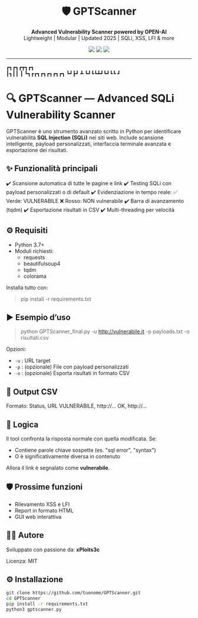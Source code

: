 <h1 align="center">🛡️ GPTScanner</h1>
<p align="center">
  <strong>Advanced Vulnerability Scanner powered by OPEN-AI</strong><br>
  Lightweight | Modular | Updated 2025 | SQLi, XSS, LFI & more
</p>

<p align="center">
  <img src="https://img.shields.io/badge/status-active-success?style=flat-square" />
  <img src="https://img.shields.io/github/license/xPloits3c/GPTScanner?style=flat-square" />
  <img src="https://img.shields.io/github/stars/xPloits3c/GPTScanner?style=social" />
</p>

---


┏┓┏┓┏┳┓┏┓           
┃┓┃┃ ┃ ┗┓┏┏┓┏┓┏┓┏┓┏┓
┗┛┣┛ ┻ ┗┛┗┗┻┛┗┛┗┗ ┛     

🔍 GPTScanner — Advanced SQLi Vulnerability Scanner
===================================================

GPTScanner è uno strumento avanzato scritto in Python per identificare vulnerabilità **SQL Injection (SQLi)** nei siti web.
Include scansione intelligente, payload personalizzati, interfaccia terminale avanzata e esportazione dei risultati.

✨ Funzionalità principali
--------------------------
✔️ Scansione automatica di tutte le pagine e link
✔️ Testing SQLi con payload personalizzati o di default
✔️ Evidenziazione in tempo reale:
    ✅ Verde: VULNERABILE
    ❌ Rosso: NON vulnerabile
✔️ Barra di avanzamento (tqdm)
✔️ Esportazione risultati in CSV
✔️ Multi-threading per velocità

⚙️ Requisiti
-------------
- Python 3.7+
- Moduli richiesti:
  - requests
  - beautifulsoup4
  - tqdm
  - colorama

Installa tutto con:
> pip install -r requirements.txt

▶️ Esempio d’uso
----------------
> python GPTScanner_final.py -u http://vulnerabile.it -p payloads.txt -o risultati.csv

Opzioni:
- `-u` : URL target
- `-p` : (opzionale) File con payload personalizzati
- `-o` : (opzionale) Esporta risultati in formato CSV

📝 Output CSV
--------------
Formato:
Status, URL
VULNERABILE, http://...
OK, http://...

🧠 Logica
----------
Il tool confronta la risposta normale con quella modificata. Se:
- Contiene parole chiave sospette (es. "sql error", "syntax")
- O è significativamente diversa in contenuto

Allora il link è segnalato come **vulnerabile**.

🛡️ Prossime funzioni
---------------------
- Rilevamento XSS e LFI
- Report in formato HTML
- GUI web interattiva

👨‍💻 Autore
-----------
Sviluppato con passione da: **xPloits3c**

Licenza: MIT

## ⚙️ Installazione

```bash
git clone https://github.com/tuonome/GPTScanner.git
cd GPTScanner
pip install -r requirements.txt
python3 gptscanner.py
